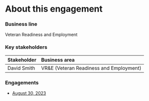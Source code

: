 # About this engagement

### Business line

Veteran Readiness and Employment

### Key stakeholders

|Stakeholder|Business area|
|:--|:--|
|David Smith|VR&E (Veteran Readiness and Employment)|

### Engagements

- [August 30, 2023]()
